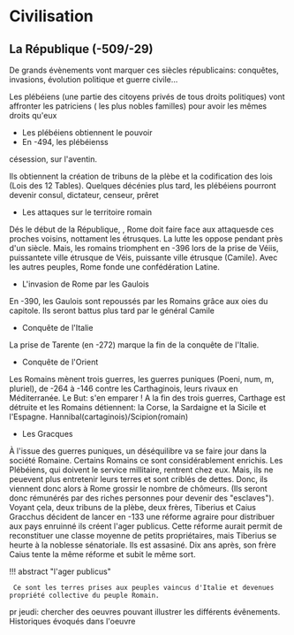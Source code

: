 # Civilisation
## La République (-509/-29)

De grands évènements vont marquer ces siècles républicains: conquêtes, invasions, évolution politique et guerre civile...

Les plébéiens (une partie des citoyens privés de tous droits politiques) vont affronter les patriciens ( les plus nobles familles) pour avoir les mêmes droits qu'eux

* Les plébéiens obtiennent le pouvoir
* En -494, les plébéienss

césession, sur l'aventin.

Ils obtiennent la création de tribuns de la plèbe et la codification des lois (Lois des 12 Tables). Quelques décénies plus tard, les plébéiens pourront devenir consul, dictateur, censeur, prêret

* Les attaques sur le territoire romain

Dés le début de la République, , Rome doit faire face aux attaquesde ces proches voisins, nottament les étrusques. La lutte les oppose pendant près d'un siècle. Mais, les romains triomphent en -396 lors de la prise de Véiis, puissantete ville étrusque de Véis, puissante ville étrusque (Camile). Avec les autres peuples, Rome fonde une confédération Latine.

* L'invasion de Rome par les Gaulois

En -390, les Gaulois sont repoussés par les Romains grâce aux oies du capitole. Ils seront battus plus tard par le général Camile

* Conquête de l'Italie

La prise de Tarente (en -272) marque la fin de la conquête de l'Italie.

* Conquête de l'Orient

Les Romains mènent trois guerres, les guerres puniques (Poeni, num, m, pluriel), de -264 à -146  contre les Carthaginois, leurs rivaux en Méditerranée. Le But: s'en emparer ! A la fin des trois guerres, Carthage est détruite et les Romains détiennent: la Corse, la Sardaigne et la Sicile et l'Espagne. Hannibal(cartaginois)/Scipion(romain)

* Les Gracques

À l'issue des guerres puniques, un déséquilibre va se faire jour dans la société Romaine. Certains Romains ce sont considérablement enrichis. Les Plébéiens, qui doivent le service millitaire, rentrent chez eux. Mais, ils ne peuevent plus entretenir leurs terres et sont criblés de dettes. Donc, ils viennent donc alors à Rome grossir le nombre de chômeurs. (Ils seront donc rémunérés par des riches personnes pour devenir des "esclaves"). Voyant çela, deux tribuns de la plèbe, deux frères, Tiberius et Caius Gracchus décident de lancer en -133 une réforme agraire pour distribuer aux pays enruinné ils créent l'ager publicus. Cette réforme aurait permit de reconstituer une classe moyenne de petits propriétaires, mais Tiberius se heurte à la noblesse sénatoriale. Ils est assasiné. Dix ans après, son frère Caius tente la même réforme et subit le même sort.

!!! abstract "l'ager publicus"

     Ce sont les terres prises aux peuples vaincus d'Italie et devenues propriété collective du peuple Romain.


pr jeudi: chercher des oeuvres pouvant illustrer les différents évênements. Historiques évoqués dans l'oeuvre

